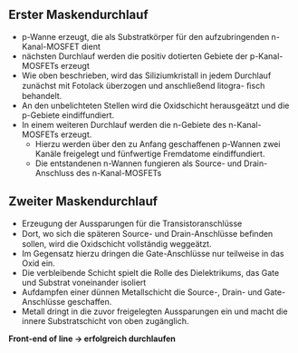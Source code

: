 ## Erster Maskendurchlauf
  
  * p-Wanne erzeugt, die als Substratkörper für den aufzubringenden n-Kanal-MOSFET dient
  * nächsten Durchlauf werden die positiv dotierten Gebiete der p-Kanal-MOSFETs erzeugt
  * Wie oben beschrieben, wird das Siliziumkristall in jedem Durchlauf zunächst mit Fotolack überzogen und anschließend litogra-
ﬁsch behandelt.
  * An den unbelichteten Stellen wird die Oxidschicht herausgeätzt und die p-Gebiete eindiffundiert.
  * In einem weiteren Durchlauf werden die n-Gebiete des n-Kanal-MOSFETs erzeugt.
     * Hierzu werden über den zu Anfang geschaffenen p-Wannen zwei Kanäle freigelegt 
        und fünfwertige Fremdatome eindiffundiert.
     * Die entstandenen n-Wannen fungieren als Source- und Drain-Anschluss des 
        n-Kanal-MOSFETs
 
## Zweiter Maskendurchlauf

 * Erzeugung der Aussparungen für die Transistoranschlüsse
 * Dort, wo sich die späteren Source- und Drain-Anschlüsse beﬁnden sollen, wird die Oxidschicht vollständig weggeätzt.
 * Im Gegensatz hierzu dringen die Gate-Anschlüsse nur teilweise in das Oxid ein.
 * Die verbleibende Schicht spielt die Rolle des Dielektrikums, das Gate und Substrat voneinander 
    isoliert
 * Aufdampfen einer dünnen Metallschicht die Source-, Drain- und Gate-Anschlüsse geschaffen.
 * Metall dringt in die zuvor freigelegten Aussparungen ein und macht die innere Substratschicht 
    von oben zugänglich.
 
 **Front-end of line $\to$ erfolgreich durchlaufen**
 
 
